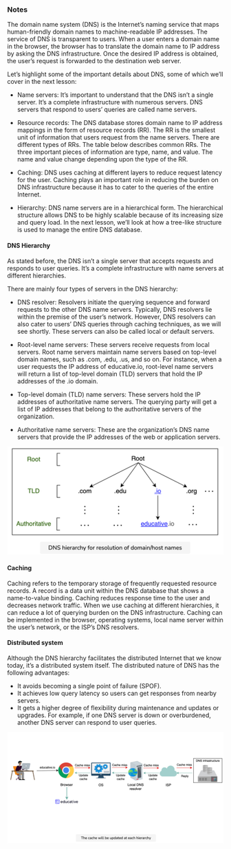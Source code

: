### Notes
The domain name system (DNS) is the Internet’s naming service that maps human-friendly domain names to machine-readable IP addresses. The service of DNS is transparent to users. When a user enters a domain name in the browser, the browser has to translate the domain name to IP address by asking the DNS infrastructure. Once the desired IP address is obtained, the user’s request is forwarded to the destination web server.

Let’s highlight some of the important details about DNS, some of which we’ll cover in the next lesson:

* Name servers: It’s important to understand that the DNS isn’t a single server. It’s a complete infrastructure with numerous servers. DNS servers that respond to users’ queries are called name servers.

* Resource records: The DNS database stores domain name to IP address mappings in the form of resource records (RR). The RR is the smallest unit of information that users request from the name servers. There are different types of RRs. The table below describes common RRs. The three important pieces of information are type, name, and value. The name and value change depending upon the type of the RR.

* Caching: DNS uses caching at different layers to reduce request latency for the user. Caching plays an important role in reducing the burden on DNS infrastructure because it has to cater to the queries of the entire Internet.

* Hierarchy: DNS name servers are in a hierarchical form. The hierarchical structure allows DNS to be highly scalable because of its increasing size and query load. In the next lesson, we’ll look at how a tree-like structure is used to manage the entire DNS database.

#### DNS Hierarchy
As stated before, the DNS isn’t a single server that accepts requests and responds to user queries. It’s a complete infrastructure with name servers at different hierarchies.

There are mainly four types of servers in the DNS hierarchy:

* DNS resolver: Resolvers initiate the querying sequence and forward requests to the other DNS name servers. Typically, DNS resolvers lie within the premise of the user’s network. However, DNS resolvers can also cater to users’ DNS queries through caching techniques, as we will see shortly. These servers can also be called local or default servers.

* Root-level name servers: These servers receive requests from local servers. Root name servers maintain name servers based on top-level domain names, such as .com, .edu, .us, and so on. For instance, when a user requests the IP address of educative.io, root-level name servers will return a list of top-level domain (TLD) servers that hold the IP addresses of the .io domain.

* Top-level domain (TLD) name servers: These servers hold the IP addresses of authoritative name servers. The querying party will get a list of IP addresses that belong to the authoritative servers of the organization.

* Authoritative name servers: These are the organization’s DNS name servers that provide the IP addresses of the web or application servers.

<img src="diagrams/dns_hierarchy.png" alt="drawing" width="700"/>

#### Caching
Caching refers to the temporary storage of frequently requested resource records. A record is a data unit within the DNS database that shows a name-to-value binding. Caching reduces response time to the user and decreases network traffic. When we use caching at different hierarchies, it can reduce a lot of querying burden on the DNS infrastructure. Caching can be implemented in the browser, operating systems, local name server within the user’s network, or the ISP’s DNS resolvers.

#### Distributed system
Although the DNS hierarchy facilitates the distributed Internet that we know today, it’s a distributed system itself. The distributed nature of DNS has the following advantages:

* It avoids becoming a single point of failure (SPOF).
* It achieves low query latency so users can get responses from nearby servers.
* It gets a higher degree of flexibility during maintenance and updates or upgrades. For example, if one DNS server is down or overburdened, another DNS server can respond to user queries.

<img src="diagrams/dns_cache.png" alt="drawing" width="700"/>